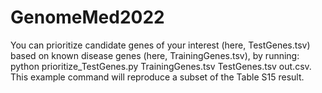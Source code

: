 # GenomeMed2022
You can prioritize candidate genes of your interest (here, TestGenes.tsv) based on known disease genes (here, TrainingGenes.tsv), by running:
python prioritize_TestGenes.py TrainingGenes.tsv TestGenes.tsv out.csv.
This example command will reproduce a subset of the Table S15 result.
